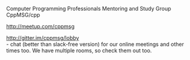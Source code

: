 
Computer Programming Professionals Mentoring and Study Group CppMSG/cpp

http://meetup.com/cppmsg </br>

http://gitter.im/cppmsg/lobby </br>- chat (better than slack-free version) for our online meetings and other times too.  We have multiple rooms, so check them out too.</br></br>

